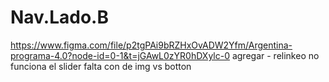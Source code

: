 # Nav.Lado.B
https://www.figma.com/file/p2tgPAi9bRZHxOvADW2Yfm/Argentina-programa-4.0?node-id=0-1&t=jGAwL0zYR0hDXylc-0
agregar - relinkeo
no funciona el slider falta con de img vs botton
